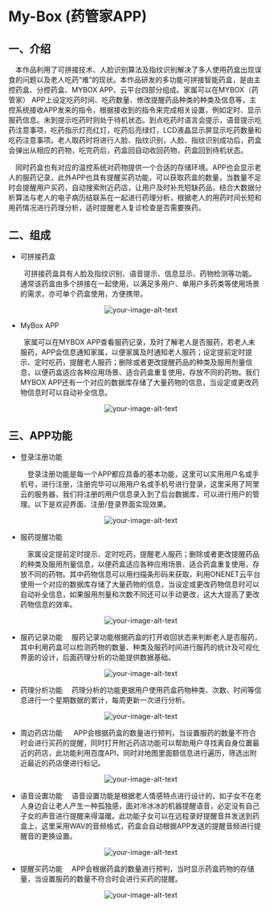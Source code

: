 # My-Box (药管家APP)
## 一、介绍

&ensp;&ensp;本作品利用了可拼接技术、人脸识别算法及指纹识别解决了多人使用药盒出现误食的问题以及老人吃药“难”的现状。本作品研发的多功能可拼接智能药盒，是由主控药盒、分控药盒、MYBOX APP、云平台四部分组成。家属可以在MYBOX（药管家） APP上设定吃药时间、吃药数量、修改提醒药品种类的种类及信息等，主控系统接收APP发来的指令，根据接收到的指令来完成相关设置，例如定时、显示服药信息。未到提示吃药时则处于待机状态。到点吃药时语言会提示，语音提示吃药注意事项，吃药指示灯亮红灯，吃药后亮绿灯，LCD液晶显示屏显示吃药数量和吃药注意事项。老人取药时将进行人脸、指纹识别，人脸、指纹识别成功后，药盒会弹出从相应的药物，吃完药后，药盒回自动收回药物，药盒回到待机状态。

&ensp;&ensp;同时药盒也有对应的温控系统对药物提供一个合适的存储环境。APP也会显示老人的服药记录，此外APP也具有提醒买药功能，可以获取药盒的数量，当数量不足时会提醒用户买药，自动搜索附近药店，让用户及时补充短缺药品，结合大数据分析算法与老人的电子病历结联系在一起进行药理分析，根据老人的用药时间长短和用药情况进行药理分析，适时提醒老人复诊检查是否需要换药。

## 二、组成
- 可拼接药盒
  
  &ensp;可拼接药盒具有人脸及指纹识别、语音提示、信息显示、药物检测等功能。通常该药盒由多个拼接在一起使用，以满足多用户、单用户多药类等使用场景的需求，亦可单个药盒使用，方便携带。

  <p align="center">
      <img src="https://github.com/chensimian/My-Box/blob/main/result/9.JPG" alt="your-image-alt-text">
  </p>

- MyBox APP

  &ensp;家属可以在MYBOX APP查看服药记录，及时了解老人是否服药，若老人未服药，APP会信息通知家属，以便家属及时通知老人服药；设定提前定时提示、定时吃药，提醒老人服药；删除或者更改提醒药品的种类及服用剂量信息，以便药盒适应各种应用场景、适合药盒重复使用，存放不同的药物。我们MYBOX APP还有一个对应的数据库存储了大量药物的信息，当设定或更改药物信息时可以自动补全信息。

  <p align="center">
      <img src="https://github.com/chensimian/My-Box/blob/main/result/1.JPG" alt="your-image-alt-text">
  </p>

## 三、APP功能
- 登录注册功能

  &ensp;&ensp;登录注册功能是每一个APP都应具备的基本功能，这里可以实用用户名或手机号，进行注册，注册完毕可以用用户名或手机号进行登录，这里采用了阿里云的服务器，我们将注册的用户信息录入到了后台数据库，可以进行用户的管理。以下是欢迎界面、注册/登录界面实现效果。
  <p align="center">
      <img src="https://github.com/chensimian/My-Box/blob/main/result/2.JPG" alt="your-image-alt-text">
  </p>

- 服药提醒功能

  &ensp;&ensp;家属设定提前定时提示、定时吃药，提醒老人服药；删除或者更改提醒药品的种类及服用剂量信息，以便药盒适应各种应用场景、适合药盒重复使用，存放不同的药物。其中药物信息可以用扫描条形码来获取，利用ONENET云平台使用一个对应的数据库存储了大量药物的信息，当设定或更改药物信息时可以自动补全信息，如果服用剂量和次数不同还可以手动更改，这大大提高了更改药物信息的效率。

  <p align="center">
      <img src="https://github.com/chensimian/My-Box/blob/main/result/3.JPG" alt="your-image-alt-text">
  </p>

- 服药记录功能
  &ensp;&ensp;服药记录功能根据药盒的打开收回状态来判断老人是否服药，其中利用药盒可以检测药物的数量、种类及服药时间进行服药的统计及可视化界面的设计，后面药理分析的功能提供数据基础。

  <p align="center">
      <img src="https://github.com/chensimian/My-Box/blob/main/result/4.JPG" alt="your-image-alt-text">
  </p>

- 药理分析功能
  &ensp;&ensp;药理分析的功能更据用户使用药盒药物种类、次数、时间等信息进行一个星期数据的累计，每周更新一次进行分析。

  <p align="center">
      <img src="https://github.com/chensimian/My-Box/blob/main/result/5.JPG" alt="your-image-alt-text">
  </p>

- 周边药店功能
  &ensp;&ensp; APP会根据药盒的数量进行预判，当设置服药的数量不符合时会进行买药的提醒，同时打开附近药店功能可以帮助用户寻找离自身位置最近的药店，此功能利用百度API，同时对地图里面额信息进行遍历，筛选出附近最近的药店便进行标记。

  <p align="center">
      <img src="https://github.com/chensimian/My-Box/blob/main/result/6.JPG" alt="your-image-alt-text">
  </p>

- 语音设置功能
  &ensp;&ensp;语音设置功能是根据老人情感特点进行设计的，如子女不在老人身边会让老人产生一种孤独感，面对冷冰冰的机器提醒语音，必定没有自己子女的声音进行提醒来得温暖。此功能子女可以在远程录好提醒音并发送到药盒上，这里采用WAV的音频格式，药盒会自动根据APP发送的提醒音频进行提醒音的更换设置。

  <p align="center">
      <img src="https://github.com/chensimian/My-Box/blob/main/result/7.JPG" alt="your-image-alt-text">
  </p>

- 提醒买药功能
  &ensp;&ensp;APP会根据药盒的数量进行预判，当时显示药盒药物的存储量，当设置服药的数量不符合时会进行买药的提醒。

  <p align="center">
      <img src="https://github.com/chensimian/My-Box/blob/main/result/8.JPG" alt="your-image-alt-text">
  </p>
